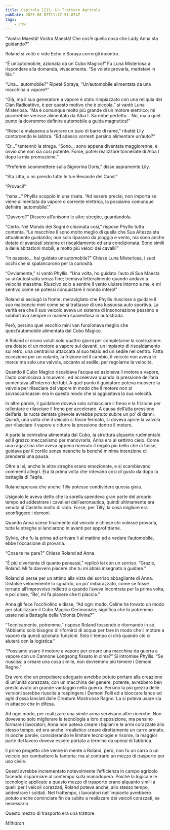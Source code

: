 ```yaml
---
title: Capitolo 1211- Un Trattore Agricolo
pubDate: 2025-08-07T11:37:51.074Z
tags:
    - rtw
---
```







“Vostra Maestà! Vostra Maestà! Che cos’è quella cosa che Lady Anna sta guidando?”


Roland si voltò e vide Echo e Soraya corrergli incontro.


“È un’automobile, azionata da un Cubo Magico!” Fu Luna Misteriosa a rispondere alla domanda, vivacemente. “Se volete provarla, mettetevi in fila.”


“Una… automobile?” Ripeté Soraya, “Un’automobile alimentata da una macchina a vapore?”


“Già, ma il suo generatore a vapore è stato rimpiazzato con una reliquia del Clan Radioattivo, è per questo motivo che è piccola,” si vantò Luna Misteriosa. “Ma è comunque molto più grande di un motore elettrico; mi piacerebbe venisse alimentato da Alba I. Sarebbe perfetto… No, ma a quel punto la dovremmo definire automobile a guida magnetica!”


“Riesci a malapena a lavorare un paio di barre di rame,” ribatté Lily contorcendo le labbra. “Ed adesso vorresti persino alimentare un’auto?”


“Er…” tentennò la strega. “Sono… sono appena diventata maggiorenne, è ovvio che non sia così potente. Forse, potrei realizzare tonnellate di Alba I dopo la mia promozione.”


“Preferirei scommettere sulla Signorina Doris,” disse aspramente Lily.


“Sta zitta, o mi prendo tutte le tue Bevande del Caos!”


“Provaci!”


“haha…” Phyllis scoppiò in una risata. “Ad essere precisi, non importa se viene alimentata da vapore o corrente elettrica, la possiamo comunque definire ‘automobile’.”


“Davvero?” Dissero all’unisono le altre streghe, guardandola.


“Certo. Nel Mondo dei Sogni è chiamata così,” rispose Phyllis tutta contenta. “Le macchine lì sono molto meglio di quella che Sua Altezza sta attualmente guidando; non solo riparano da pioggia e vento, ma sono anche dotate di avanzati sistema di riscaldamento ed aria condizionata. Sono simili a delle abitazioni mobili, e molto più veloci dei cavalli!”


“In passato… hai guidato un’automobile?” Chiese Luna Misteriosa, i suoi occhi che si spalancarono per la curiosità.


“Ovviamente,” si vantò Phyllis. “Una volta, ho guidato l’auto di Sua Maestà su un’autostrada senza fine; tremava letteralmente quando andavo a velocità massima. Riuscivo solo a sentire il vento ululare intorno a me, e mi sentivo come se potessi conquistare il mondo intero!”


Roland si asciugò la fronte, meravigliato che Phyllis riuscisse a guidare il suo malconcio mini come se si trattasse di una lussuosa auto sportiva. La verità era che il suo veicolo aveva un sistema di insonorazione pessimo e sobbalzava sempre in maniera spaventosa in autostrada.


Però, persino quel vecchio mini van funzionava meglio che quest’automobile alimentata dal Cubo Magico.


A Roland ci erano voluti solo quattro giorni per completarne la costruzione: era dotato di un motore a vapore sul davanti, un impianto di riscaldamento sul retro, una centralina attaccata al suo telaio ed un sedile nel centro. Fatta eccezione per un volante, la frizione ed il cambio, il veicolo non aveva le marce ma solo una valvola, accanto al sedile, per regolarne la velocità.


Quando il Cubo Magico riscaldava l’acqua ed azionava il motore a vapore, l’auto cominciava a muoversi, ed accelerava quando la pressione dell’aria aumentava all’interno dei tubi. A quel punto il guidatore poteva muovere la valvola per rilasciare del vapore in modo che il motore non si sovraccaricasse: era in questo modo che si aggiustava la sua velocità.


In altre parole, il guidatore doveva solo schiacciare il freno e la frizione per rallentare e rilasciare il freno per accelerare. A causa dell’alta pressione dell’aria, la ruota dentata girevole avrebbe potuto subire un po’ di danni. Quindi, una volta che il veicolo si fosse fermato, si doveva aprire la valvola per rilasciare il vapore e ridurre la pressione dentro il motore.


A parte la centralina alimentata dal Cubo, la struttura alquanto rudimentale ed il grezzo meccanismo per manovrarla, Anna era al settimo cielo. Come una ragazzina che aveva appena ricevuto il regalo più bello che ci fosse, guidava per il cortile senza neanche la benché minima intenzione di prendersi una pausa.


Oltre a lei, anche le altre streghe erano emozionate, e si scambiavano commenti allegri. Era la prima volta che ridevano così di gusto da dopo la battaglia di Taqila.


Roland sperava che anche Tilly potesse condividere questa gioia.


Usignolo le aveva detto che la sorella spendeva gran parte del proprio tempo ad addestrare i cavalieri dell’aeronautica, quindi ultimamente era venuta al Castello molto di rado. Forse, per Tilly, la cosa migliore era sconfiggere i demoni.


Quando Anna scese finalmente dal veicolo e chiese chi volesse provarla, tutte le streghe si lanciarono in avanti per approfittarne.


Sylvie, che fu la prima ad arrivare lì al mattino ed a vedere l’automobile, ebbe l’occasione di provarla.


“Cosa te ne pare?” Chiese Roland ad Anna.


“È più divertente di quanto pensassi,” replicò lei con un sorriso. “Grazie, Roland. Mi fa davvero piacere che tu mi abbia insegnato a guidare.”


Roland si perse per un attimo alla vista del sorriso abbagliante di Anna. Distolse velocemente lo sguardo, un po’ imbarazzato, come se fosse tornato all’improvviso indietro a quando l’aveva incontrata per la prima volta, e poi disse, “Be’, mi fa piacere che ti piaccia.”


Anna gli fece l’occhiolino e disse, “Ad ogni modo, Celine ha trovato un modo per stabilizzare il Cubo Magico Cerimoniale; significa che lo potremmo usare nella Battaglia della Volontà Divina?”


“Tecnicamente, potremmo,” rispose Roland tossendo e ritornando in sé. “Abbiamo solo bisogno di rifornirci di acqua per fare in modo che il motore a vapore da questi azionato funzioni. Solo il tempo ci dirà quando ciò ci aiuterà con la logistica.”


“Possiamo usare il motore a vapore per creare una macchina da guerra a vapore con un Cannone Longsong fissato in cima?” Si intromise Phyllis. “Se riuscissi a creare una cosa simile, non dovremmo più temere i Demoni Ragno.”


Era vero che un propulsore adeguato avrebbe potuto portare alla creazione di un’unità corazzata; con un macchina del genere, potente, avrebbero ben presto avuto un grande vantaggio nella guerra. Persino la più grezza delle versioni sarebbe riuscita a respingere i Demoni Folli ed a bloccare lance ed aghi d’ossa lanciati dalle Creature Mostruose Ragno. La si poteva usare sia in attacco che in difesa.


Ad ogni modo, per realizzare una simile arma servivano altre ricerche. Non dovevano solo migliorare la tecnologia a loro disposizione, ma pensino formare i lavoratori; Anna non poteva creare i biplani e le armi corazzate allo stesso tempo, ed era anche irrealistico creare direttamente un carro armato. In poche parole, considerando le limitare tecnologie e risorse, la maggior parte del lavoro doveva essere portata a termine da operai di fabbrica.


Il primo progetto che venne in mente a Roland, però, non fu un carro o un veicolo per combattere la fanteria; ma al contrario un mezzo di trasporto per uso civile.


Questi avrebbe incrementato notevolmente l’efficienza in campo agricolo facendo risparmiare al contempo sulla manodopera. Poiché la logica e le tecnologie applicate a questo mezzo di trasporto erano alquanto simili a quelli per i veicoli corazzati, Roland poteva anche, allo stesso tempo, addestrare i soldati. Nel frattempo, i lavoratori nell’impianto avrebbero potuto anche cominciare fin da subito a realizzare dei veicoli corazzati, se necessario.


Questo mezzo di trasporto era una trattore.






<em>Mithdran </em>




















                                


                                



